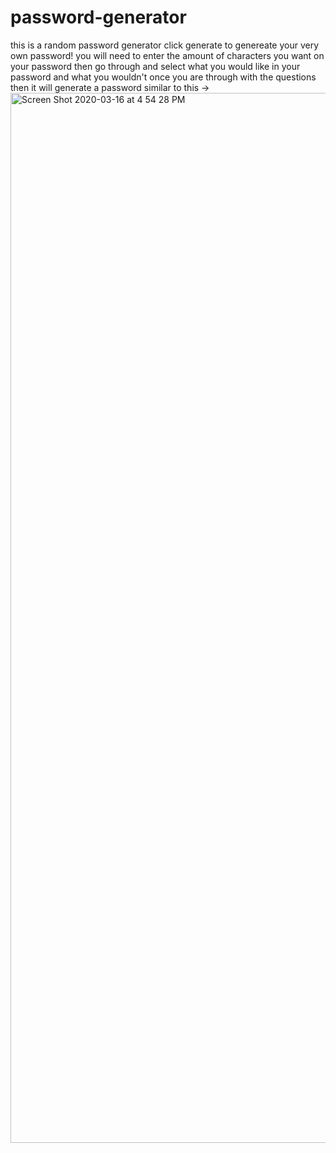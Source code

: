 # password-generator
this is a random password generator
click generate to genereate your very own password!
you will need to enter the amount of characters you want on your password
then go through and select what you would like in your password and what you wouldn't
once you are through with the questions then it will generate a password similar to this ->
<img width="1680" alt="Screen Shot 2020-03-16 at 4 54 28 PM" src="https://user-images.githubusercontent.com/60805201/76806498-28cdd980-67a7-11ea-85a9-2c0568bd5f9b.png">
